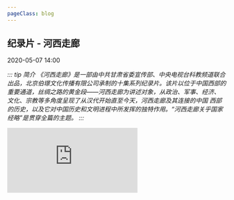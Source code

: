 ```yaml
---
pageClass: blog
---
```


## 纪录片 - 河西走廊
<p class="date">2020-05-07 14:00 
  <span id="/blog/movie/HeXiZouLang.html" class="leancloud_visitors">
      <i class="shni shn-eye-fill" />
      <i class="leancloud-visitors-count"></i>
  </span>
</p>

::: tip 简介
《河西走廊》是一部由中共甘肃省委宣传部、中央电视台科教频道联合出品，北京伯璟文化传播有限公司承制的十集系列纪录片。该片以位于中国西部的重要通道，丝绸之路的黄金段——河西走廊为讲述对象，从政治、军事、经济、文化、宗教等多角度呈现了从汉代开始直至今天，河西走廊及其连接的中国 西部 的历史，以及它对中国历史和文明进程中所发挥的独特作用。“河西走廊关乎国家经略”是贯穿全篇的主题。
:::

<iframe frameborder="0" src="https://v.qq.com/txp/iframe/player.html?vid=b0027n5tqon" allowFullScreen="true" class="tencent-video"></iframe>

<base-valine />
<el-backtop :visibility-height="0"></el-backtop>